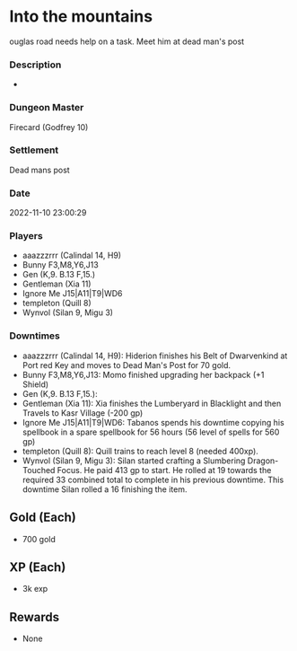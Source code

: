 # Into the mountains
ouglas road needs help on a task. Meet him at dead man's post
### Description
-
### Dungeon Master
Firecard (Godfrey 10)
### Settlement
Dead mans post
### Date
2022-11-10 23:00:29
### Players
* aaazzzrrr (Calindal 14, H9)
* Bunny F3,M8,Y6,J13
* Gen (K,9. B.13 F,15.)
* Gentleman (Xia 11)
* Ignore Me J15|A11|T9|WD6
* templeton (Quill 8)
* Wynvol (Silan 9, Migu 3)
### Downtimes
* aaazzzrrr (Calindal 14, H9): Hiderion finishes his Belt of Dwarvenkind at Port red Key and moves to Dead Man's Post for 70 gold.
* Bunny F3,M8,Y6,J13: Momo finished upgrading her backpack (+1 Shield)
* Gen (K,9. B.13 F,15.): 
* Gentleman (Xia 11): Xia finishes the Lumberyard in Blacklight and then Travels to Kasr Village (-200 gp)
* Ignore Me J15|A11|T9|WD6: Tabanos spends his downtime copying his spellbook in a spare spellbook for 56 hours (56 level of spells for 560 gp)
* templeton (Quill 8): Quill trains to reach level 8 (needed 400xp).
* Wynvol (Silan 9, Migu 3): Silan started crafting a Slumbering Dragon-Touched Focus. He paid 413 gp to start. He rolled at 19 towards the required 33 combined total to complete in his previous downtime. This downtime Silan rolled a 16 finishing the item.
## Gold (Each)
* 700 gold
## XP (Each)
* 3k exp
## Rewards
* None